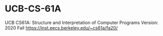 # UCB-CS-61A
UCB CS61A: Structure and Interpretation of Computer Programs
Version: 2020 Fall
https://inst.eecs.berkeley.edu/~cs61a/fa20/
